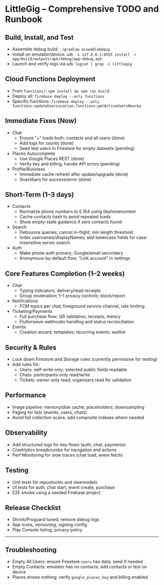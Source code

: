 # LittleGig – Comprehensive TODO and Runbook

## Build, Install, and Test
- Assemble debug build: `./gradlew assembleDebug`
- Install on emulator/device: `adb -s 127.0.0.1:6555 install -r app/build/outputs/apk/debug/app-debug.apk`
- Launch and verify logs via `adb logcat | grep -i littlegig`

## Cloud Functions Deployment
- From `functions/`: `npm install && npm run build`
- Deploy all: `firebase deploy --only functions`
- Specific functions: `firebase deploy --only functions:updateUserLocation,functions:getActiveUsersNearby`

## Immediate Fixes (Now)
- Chat
  - Ensure “+” loads both: contacts and all users (done)
  - Add logs for counts (done)
  - Seed test users in Firestore for empty datasets (pending)
- Places Autocomplete
  - Use Google Places REST (done)
  - Verify key and billing; handle API errors (pending)
- Profile/Business
  - Immediate cache refresh after update/upgrade (done)
  - Snackbars for success/error (done)

## Short-Term (1–3 days)
- Contacts
  - Normalize phone numbers to E.164 using libphonenumber
  - Cache contacts hash to avoid repeated loads
  - Show empty-state guidance if zero contacts found
- Search
  - Debounce queries; cancel in-flight; min length threshold
  - Index usernames/displayNames; add lowercase fields for case-insensitive server search
- Auth
  - Make phone auth primary; Google/email secondary
  - Anonymous-by-default flow; “Link account” in settings

## Core Features Completion (1–2 weeks)
- Chat
  - Typing indicators; delivery/read receipts
  - Group moderation; 1–1 privacy controls; block/report
- Notifications
  - FCM topics per chat; foreground service channel; rate limiting
- Ticketing/Payments
  - Full purchase flow; QR validation; receipts; history
  - Flutterwave webhooks handling and status reconciliation
- Events
  - Creation wizard; templates; recurring events; waitlist

## Security & Rules
- Lock down Firestore and Storage rules (currently permissive for testing)
- Add rules for:
  - Users: self-write only; selected public fields readable
  - Chats: participants-only read/write
  - Tickets: owner-only read; organizers read for validation

## Performance
- Image pipeline: memory/disk cache; placeholders; downsampling
- Paging for lists (events, users, chats)
- Avoid full collection scans; add composite indexes where needed

## Observability
- Add structured logs for key flows (auth, chat, payments)
- Crashlytics breadcrumbs for navigation and actions
- Perf Monitoring for slow traces (chat load, event fetch)

## Testing
- Unit tests for repositories and viewmodels
- UI tests for auth, chat start, event create, purchase
- E2E smoke using a seeded Firebase project

## Release Checklist
- Shrink/Proguard tuned; remove debug logs
- App icons, versioning, signing config
- Play Console listing; privacy policy

---

## Troubleshooting
- Empty All Users: ensure Firestore `users` has data; seed if needed
- Empty Contacts: emulator has no contacts; add contacts or test on device
- Places shows nothing: verify `google_places_key` and billing enabled


